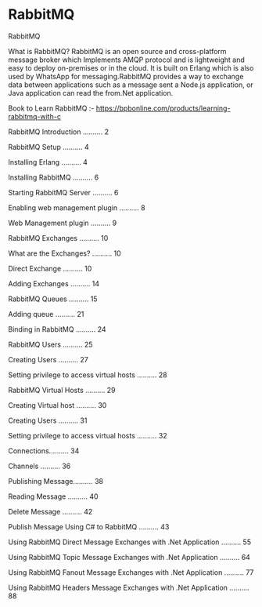 # RabbitMQ
RabbitMQ

What is RabbitMQ?
RabbitMQ is an open source and cross-platform message broker which Implements AMQP protocol and is lightweight and easy to deploy on-premises or in the cloud. It is built on Erlang which is also used by WhatsApp for messaging.RabbitMQ provides a way to exchange data between applications such as a message sent a Node.js application, or Java application can read the from.Net application.

Book  to Learn RabbitMQ :- https://bpbonline.com/products/learning-rabbitmq-with-c

RabbitMQ Introduction .......... 2

RabbitMQ Setup .......... 4

Installing Erlang .......... 4

Installing RabbitMQ .......... 6

Starting RabbitMQ Server .......... 6

Enabling web management plugin .......... 8

Web Management plugin .......... 9

RabbitMQ Exchanges .......... 10

What are the Exchanges? .......... 10

Direct Exchange .......... 10

Adding Exchanges .......... 14

RabbitMQ Queues .......... 15

Adding queue .......... 21

Binding in RabbitMQ .......... 24

RabbitMQ Users .......... 25

Creating Users .......... 27

Setting privilege to access virtual hosts .......... 28

RabbitMQ Virtual Hosts .......... 29

Creating Virtual host .......... 30

Creating Users .......... 31

Setting privilege to access virtual hosts .......... 32

Connections.......... 34

Channels .......... 36

Publishing Message.......... 38

Reading Message .......... 40

Delete Message .......... 42

Publish Message Using C# to RabbitMQ .......... 43

Using RabbitMQ Direct Message Exchanges with .Net Application .......... 55

Using RabbitMQ Topic Message Exchanges with .Net Application .......... 64

Using RabbitMQ Fanout Message Exchanges with .Net Application .......... 77

Using RabbitMQ Headers Message Exchanges with .Net Application .......... 88
